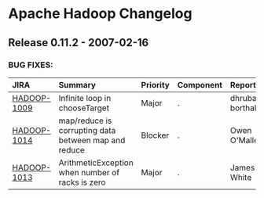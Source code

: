 
<!---
# Licensed to the Apache Software Foundation (ASF) under one
# or more contributor license agreements.  See the NOTICE file
# distributed with this work for additional information
# regarding copyright ownership.  The ASF licenses this file
# to you under the Apache License, Version 2.0 (the
# "License"); you may not use this file except in compliance
# with the License.  You may obtain a copy of the License at
#
#     http://www.apache.org/licenses/LICENSE-2.0
#
# Unless required by applicable law or agreed to in writing, software
# distributed under the License is distributed on an "AS IS" BASIS,
# WITHOUT WARRANTIES OR CONDITIONS OF ANY KIND, either express or implied.
# See the License for the specific language governing permissions and
# limitations under the License.
-->
# Apache Hadoop Changelog

## Release 0.11.2 - 2007-02-16



### BUG FIXES:

| JIRA | Summary | Priority | Component | Reporter | Contributor |
|:---- |:---- | :--- |:---- |:---- |:---- |
| [HADOOP-1009](https://issues.apache.org/jira/browse/HADOOP-1009) | Infinite loop in chooseTarget |  Major | . | dhruba borthakur | dhruba borthakur |
| [HADOOP-1014](https://issues.apache.org/jira/browse/HADOOP-1014) | map/reduce is corrupting data between map and reduce |  Blocker | . | Owen O\'Malley | Devaraj Das |
| [HADOOP-1013](https://issues.apache.org/jira/browse/HADOOP-1013) | ArithmeticException when number of racks is zero |  Major | . | James P. White | Hairong Kuang |


